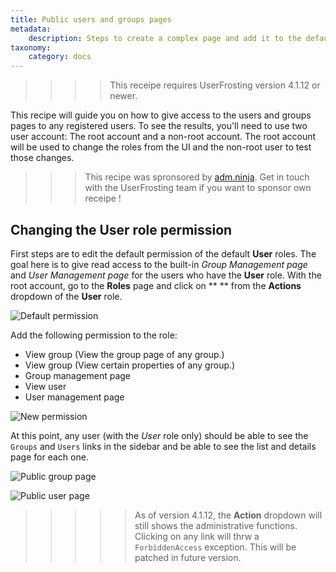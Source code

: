 ```yaml
---
title: Public users and groups pages
metadata:
    description: Steps to create a complex page and add it to the default sidebar menu.
taxonomy:
    category: docs
---
```


>>>> This receipe requires UserFrosting version 4.1.12 or newer.

This recipe will guide you on how to give access to the users and groups pages to any registered users. To see the results, you'll need to use two user account: The root account and a non-root account. The root account will be used to change the roles from the UI and the non-root user to test those changes.

>>> This recipe was spronsored by [adm.ninja](https://adm.ninja). Get in touch with the UserFrosting team if you want to sponsor own receipe !

## Changing the User role permission

First steps are to edit the default permission of the default **User** roles. The goal here is to give read access to the built-in _Group Management page_ and _User Management page_ for the users who have the **User** role. With the root account, go to the **Roles** page and click on ** ** from the **Actions** dropdown of the **User** role.

![Default permission](/images/user-group-pages/default-permissions.png)

Add the following permission to the role:

- View group (View the group page of any group.)
- View group (View certain properties of any group.)
- Group management page
- View user
- User management page

![New permission](/images/user-group-pages/new-permissions.png)

At this point, any user (with the _User_ role only) should be able to see the `Groups` and `Users` links in the sidebar and be able to see the list and details page for each one.

![Public group page](/images/user-group-pages/result-groups.png)

![Public user page](/images/user-group-pages/result-users.png)

>>>>> As of version 4.1.12, the **Action** dropdown will still shows the administrative functions. Clicking on any link will thrw a `ForbiddenAccess` exception. This will be patched in future version.
